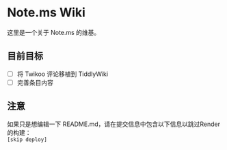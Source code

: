 # Note.ms Wiki
这里是一个关于 Note.ms 的维基。

## 目前目标
* [ ] 将 Twikoo 评论移植到 TiddlyWiki
* [ ] 完善条目内容

## 注意
如果只是想编辑一下 README.md，请在提交信息中包含以下信息以跳过Render的构建：  
`[skip deploy]`
